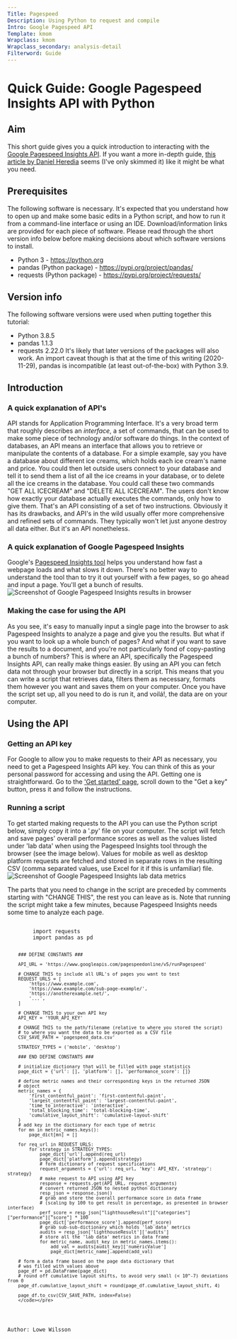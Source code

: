 ```yaml
---
Title: Pagespeed
Description: Using Python to request and compile
Intro: Google Pagespeed API
Template: kmom
Wrapclass: kmom
Wrapclass_secondary: analysis-detail
Filterword: Guide
---
```

# Quick Guide: Google Pagespeed Insights API with Python

## Aim
This short guide gives you a quick introduction to interacting with the [Google Pagespeed Insights API](https://developers.google.com/speed/docs/insights/v5/get-started). If you want a more in-depth guide, [this article by Daniel Heredia](https://www.danielherediamejias.com/pagespeed-insights-api-with-python/) seems (I've only skimmed it) like it might be what you need.

## Prerequisites
The following software is necessary. It's expected that you understand how to open up and make some basic edits in a Python script, and how to run it from a command-line interface or using an IDE. Download/information links are provided for each piece of software. Please read through the short version info below before making decisions about which software versions to install.
* Python 3 - https://python.org
* pandas (Python package) - https://pypi.org/project/pandas/
* requests (Python package) - https://pypi.org/project/requests/

## Version info
The following software versions were used when putting together this tutorial:
* Python 3.8.5
* pandas 1.1.3
* requests 2.22.0
It's likely that later versions of the packages will also work. An import caveat though is that at the time of this writing (2020-11-29), pandas is incompatible (at least out-of-the-box) with Python 3.9.

## Introduction
### A quick explanation of API's
API stands for Application Programming Interface. It's a very broad term that roughly describes an *interface*, a set of commands, that can be used to make some piece of technology and/or software do things. In the context of databases, an API means an interface that allows you to retrieve or manipulate the contents of a database. For a simple example, say you have a database about different ice creams, which holds each ice cream's name and price. You could then let outside users connect to your database and tell it to send them a list of all the ice creams in your database, or to delete all the ice creams in the database. You could call these two commands "GET ALL ICECREAM" and "DELETE ALL ICECREAM". The users don't know how exactly your database actually executes the commands, only how to give them. That's an API consisting of a set of two instructions. Obviously it has its drawbacks, and API's in the wild usually offer more comprehensive and refined sets of commands. They typically won't let just anyone destroy all data either. But it's an API nonetheless.

### A quick explanation of Google Pagespeed Insights
Google's [Pagespeed Insights tool](https://developers.google.com/speed/pagespeed/insights/) helps you understand how fast a webpage loads and what slows it down. There's no better way to understand the tool than to try it out yourself with a few pages, so go ahead and input a page. You'll get a bunch of results.
![Screenshot of Google Pagespeed Insights results in browser](%assets_url%/img/website_snaps/googlepi_results.png)

### Making the case for using the API
As you see, it's easy to manually input a single page into the browser to ask Pagespeed Insights to analyze a page and give you the results. But what if you want to look up a whole bunch of pages? And what if you want to save the results to a document, and you're not particularly fond of copy-pasting a bunch of numbers? This is where an API, specifically the Pagespeed Insights API, can really make things easier. By using an API you can fetch data not through your browser but directly in a script. This means that you can write a script that retrieves data, filters them as necessary, formats them however you want and saves them on your computer. Once you have the script set up, all you need to do is run it, and voilá!, the data are on your computer.

## Using the API
### Getting an API key
For Google to allow you to make requests to their API as necessary, you need to get a Pagespeed Insights API key. You can think of this as your personal password for accessing and using the API. Getting one is straightforward. Go to the ['Get started' page](https://developers.google.com/speed/docs/insights/v5/get-started#APIKey), scroll down to the "Get a key" button, press it and follow the instructions.

### Running a script
To get started making requests to the API you can use the Python script below, simply copy it into a '.py' file on your computer. The script will fetch and save pages' overall performance scores as well as the values listed under 'lab data' when using the Pagespeed Insights tool through the browser (see the image below). Values for mobile as well as desktop platform requests are fetched and stored in separate rows in the resulting CSV (comma separated values, use Excel for it if this is unfamiliar) file.
![Screenshot of Google Pagespeed Insights lab data metrics](%assets_url%/img/website_snaps/googlepi_labdata.png)

The parts that you need to change in the script are preceded by comments starting with "CHANGE THIS", the rest you can leave as is. Note that running the script might take a few minutes, because Pagespeed Insights needs some time to analyze each page.

<div class="code-block code-python">
    <pre><code>
        import requests
        import pandas as pd

        ### DEFINE CONSTANTS ###

        API_URL = 'https://www.googleapis.com/pagespeedonline/v5/runPagespeed'

        # CHANGE THIS to include all URL's of pages you want to test
        REQUEST_URLS = [
            'https://www.example.com',
            'https://www.example.com/sub-page-example/',
            'https://anotherexample.net/',
            '...',
        ]

        # CHANGE THIS to your own API key
        API_KEY = 'YOUR_API_KEY'

        # CHANGE THIS to the path/filename (relative to where you stored the script)
        # to where you want the data to be exported as a CSV file
        CSV_SAVE_PATH = 'pagespeed_data.csv'

        STRATEGY_TYPES = ('mobile', 'desktop')

        ### END DEFINE CONSTANTS ###

        # initialize dictionary that will be filled with page statistics
        page_dict = {'url': [], 'platform': [], 'performance_score': []}

        # define metric names and their corresponding keys in the returned JSON
        # object
        metric_names = {
            'first_contentful_paint': 'first-contentful-paint',
            'largest_contentful_paint': 'largest-contentful-paint',
            'time_to_interactive': 'interactive',
            'total_blocking_time': 'total-blocking-time',
            'cumulative_layout_shift': 'cumulative-layout-shift'
        }
        # add key in the dictionary for each type of metric
        for mn in metric_names.keys():
            page_dict[mn] = []

        for req_url in REQUEST_URLS:
            for strategy in STRATEGY_TYPES:
                page_dict['url'].append(req_url)
                page_dict['platform'].append(strategy)
                # form dictionary of request specifications
                request_arguments = {'url': req_url, 'key': API_KEY, 'strategy': strategy}
                # make request to API using API key
                response = requests.get(API_URL, request_arguments)
                # convert returned JSON to nested python dictionary
                resp_json = response.json()
                # grab and store the overall performance score in data frame
                # (scaling by 100 to get result in percentage, as presented in browser interface)
                perf_score = resp_json["lighthouseResult"]["categories"]["performance"]["score"] * 100
                page_dict['performance_score'].append(perf_score)
                # grab sub-sub-dictionary which holds 'lab data' metrics
                audits = resp_json['lighthouseResult']['audits']
                # store all the 'lab data' metrics in data frame
                for metric_name, audit_key in metric_names.items():
                    add_val = audits[audit_key]['numericValue']
                    page_dict[metric_name].append(add_val)

        # form a data frame based on the page data dictionary that
        # was filled with values above
        page_df = pd.DataFrame(page_dict)
        # round off cumulative layout shifts, to avoid very small (< 10^-7) deviations from 0
        page_df.cumulative_layout_shift = round(page_df.cumulative_layout_shift, 4)

        page_df.to_csv(CSV_SAVE_PATH, index=False)
        </code></pre>
</div>
Author: Lowe Wilsson
